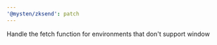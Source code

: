 ```yaml
---
'@mysten/zksend': patch
---
```


Handle the fetch function for environments that don't support window
